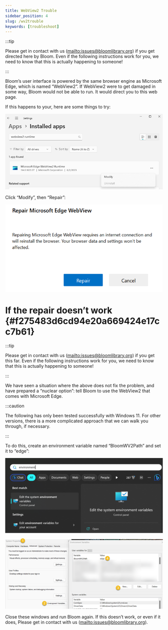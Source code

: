 ```yaml
---
title: WebView2 Trouble
sidebar_position: 4
slug: /wv2trouble
keywords: [troubleshoot]
---
```




:::tip

Please get in contact with us ([mailto:issues@bloomlibrary.org](mailto:issues@bloomlibrary.org)) if you get directed here by Bloom. Even if the following instructions work for you, we need to know that this is actually happening to someone!

:::




Bloom’s user interface is powered by the same browser engine as Microsoft Edge, which is named “WebView2”. If WebView2 were to get damaged in some way, Bloom would not be able to run.  It would direct you to this web page.


If this happens to your, here are some things to try:


![](./1735398459.png)


Click “Modify”, then “Repair”:


![](./1601555847.png)


# If the repair doesn’t work {#f275483d6cd94e20a669424e17cc7b61}


:::tip

Please get in contact with us ([mailto:issues@bloomlibrary.org](mailto:issues@bloomlibrary.org)) if you get this far. Even if the following instructions work for you, we need to know that this is actually happening to someone!

:::




We have seen a situation where the above does not fix the problem, and have prepared a “nuclear option”: tell Bloom to use the WebView2 that comes with Microsoft Edge. 


:::caution

The following has only been tested successfully with Windows 11. For other versions, there is a more complicated approach that we can walk you through, if necessary.

:::




To do this, create an environment variable named “BloomWV2Path” and set it to “edge”:


![](./266899542.png)


![](./1139571278.png)


Close these windows and run Bloom again.  If this doesn’t work, or even if it does, Please get in contact with us  ([mailto:issues@bloomlibrary.org](mailto:issues@bloomlibrary.org)).

